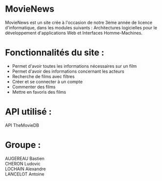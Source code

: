 # MovieNews

MovieNews est un site crée à l'occasion de notre 3ème année de licence d'informatique, dans les modules suivants :
Architectures logicielles pour le développement d'applications Web et Interfaces Homme-Machines.

# Fonctionnalités du site : 

- Permet d'avoir  toutes les informations nécessaires sur un film
- Permet d'avoir des informations concernant les acteurs
- Recherche de films avec filtres
- Créer et se connecter à un compte
- Commenter des films
- Mettre en favoris des films


# API utilisé :

  API TheMovieDB 


# Groupe :

AUGEREAU Bastien  
CHERON Ludovic  
LOCHAIN Alexandre   
LANCELOT Antoine  
